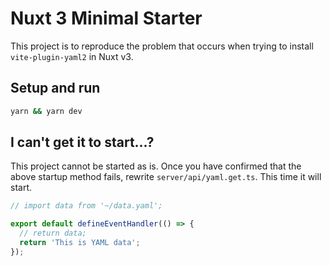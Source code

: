 # Nuxt 3 Minimal Starter

This project is to reproduce the problem that occurs when trying to install `vite-plugin-yaml2` in Nuxt v3.


## Setup and run

```sh
yarn && yarn dev
```

## I can't get it to start...?

This project cannot be started as is.
Once you have confirmed that the above startup method fails, rewrite `server/api/yaml.get.ts`. This time it will start.

```ts
// import data from '~/data.yaml';

export default defineEventHandler(() => {
  // return data;
  return 'This is YAML data';
});
```

